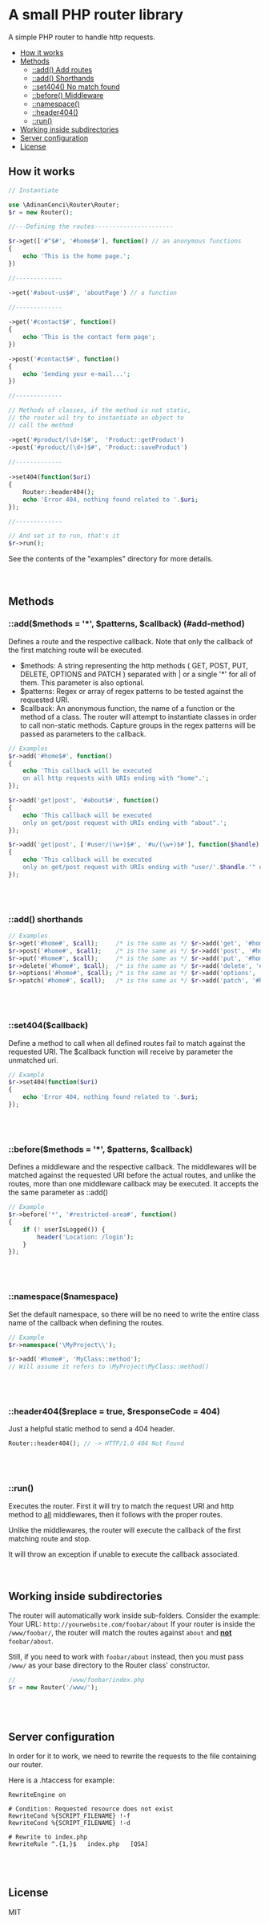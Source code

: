 # A small PHP router library

A simple PHP router to handle http requests.

- [How it works](#how-it-works)
- [Methods](#methods)
  - [::add() Add routes](#addmethods---patterns-callback-add-method)
  - [::add() Shorthands](#add-shorthands)
  - [::set404() No match found](#set404callback)
  - [::before() Middleware](#beforemethods---patterns-callback)
  - [::namespace()](#namespacenamespace)
  - [::header404()](#header404replace--true-responsecode--404) 
  - [::run()](#run)
- [Working inside subdirectories](#working-inside-subdirectories)
- [Server configuration](#server-configuration)
- [License](#license)



## How it works

```php
// Instantiate

use \AdinanCenci\Router\Router;
$r = new Router();

//---Defining the routes----------------------

$r->get(['#^$#', '#home$#'], function() // an anonymous functions
{
    echo 'This is the home page.';
})

//-------------

->get('#about-us$#', 'aboutPage') // a function

//-------------
    
->get('#contact$#', function() 
{
    echo 'This is the contact form page';
})

->post('#contact$#', function() 
{
    echo 'Sending your e-mail...';
})

//-------------

// Methods of classes, if the method is not static, 
// the router wil try to instantiate an object to 
// call the method

->get('#product/(\d+)$#',  'Product::getProduct') 
->post('#product/(\d+)$#', 'Product::saveProduct')
    
//-------------
    
->set404(function($uri) 
{
    Router::header404();
    echo 'Error 404, nothing found related to '.$uri;
});

//-------------

// And set it to run, that's it
$r->run();

```

See the contents of the "examples" directory for more details.
<br><br><br>  
## Methods

### ::add($methods = '*', $patterns, $callback) (#add-method)

Defines a route and the respective callback. Note that only the callback of the first matching route will be executed.

- $methods: A string representing the http methods ( GET, POST, PUT, DELETE, OPTIONS and PATCH ) separated with \| or a single '*' for all of them. This parameter is also optional.
- $patterns: Regex or array of regex patterns to be tested against the requested URI.
- $callback: An anonymous function, the name of a function or the method of a class. The router will attempt to instantiate classes in order to call non-static methods. Capture groups in the regex patterns will be passed as parameters to the callback.

```php
// Examples
$r->add('#home$#', function() 
{
    echo 'This callback will be executed 
    on all http requests with URIs ending with "home".';
});

$r->add('get|post', '#about$#', function() 
{
    echo 'This callback will be executed 
    only on get/post request with URIs ending with "about".';
});

$r->add('get|post', ['#user/(\w+)$#', '#u/(\w+)$#'], function($handle) 
{
    echo 'This callback will be executed 
    only on get/post request with URIs ending with "user/'.$handle.'" or "u/'.$handle.'"' ;
});
```
<br><br>  
### ::add() shorthands

```php 
// Examples
$r->get('#home#', $call);     /* is the same as */ $r->add('get', '#home#', $call);
$r->post('#home#', $call);    /* is the same as */ $r->add('post', '#home#', $call);
$r->put('#home#', $call);     /* is the same as */ $r->add('put', '#home#', $call);
$r->delete('#home#', $call);  /* is the same as */ $r->add('delete', '#home#', $call);
$r->options('#home#', $call); /* is the same as */ $r->add('options', '#home#', $call);
$r->patch('#home#', $call);   /* is the same as */ $r->add('patch', '#home#', $call);
```
<br><br>  
### ::set404($callback)

Define a method to call when all defined routes fail to match against the requested URI. The $callback function will receive by parameter the unmatched uri.

```php
// Example
$r->set404(function($uri) 
{
    echo 'Error 404, nothing found related to '.$uri;
});
```
<br><br>  
### ::before($methods = '*', $patterns, $callback)

Defines a middleware and the respective callback. The middlewares will be matched against the requested URI before the actual routes, and unlike the routes, more than one middleware callback may be executed. It accepts the the same parameter as ::add()

```php
// Example
$r->before('*', '#restricted-area#', function() 
{
    if (! userIsLogged()) {
        header('Location: /login'); 
    }
});
```
<br><br>  
### ::namespace($namespace)

Set the default namespace, so there will be no need to write the entire class name of the callback when defining the routes.

```php
// Example
$r->namespace('\MyProject\\');

$r->add('#home#', 'MyClass::method');
// Will assume it refers to \MyProject\MyClass::method()
```
<br><br>  
### ::header404($replace = true, $responseCode = 404)

Just a helpful static method to send a 404 header.

```php
Router::header404(); // -> HTTP/1.0 404 Not Found
```
<br><br>  
### ::run()

Executes the router. First it will try to match the request URI and http method to <u>all</u> middlewares, 
then it follows with the proper routes. 

Unlike the middlewares, the router will execute the callback of the first matching route and stop.

It will throw an exception if unable to execute the callback associated.
<br><br><br>  
## Working inside subdirectories

The router will automatically work inside sub-folders. Consider the example:
Your URL: `http://yourwebsite.com/foobar/about`
If your router is inside the `/www/foobar/`, the router will match the routes against `about` and <u>**not**</u> `foobar/about`.

Still, if you need to work with `foobar/about` instead, then you must pass `/www/` as your base directory to the Router class' constructor.

```php
//               /www/foobar/index.php
$r = new Router('/www/');
```
<br><br>  
## Server configuration

In order for it to work, we need to rewrite the requests to the file containing our router.

Here is a .htaccess for example:

```
RewriteEngine on

# Condition: Requested resource does not exist
RewriteCond %{SCRIPT_FILENAME} !-f
RewriteCond %{SCRIPT_FILENAME} !-d

# Rewrite to index.php
RewriteRule ^.{1,}$   index.php   [QSA]
```
<br><br>  
## License

MIT